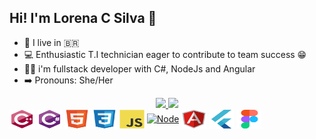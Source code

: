 ## Hi! I'm Lorena C Silva 👋


- 🥰 I live in 🇧🇷
- 💻 Enthusiastic T.I technician eager to contribute to team success :grin:
- 👩‍💻 i'm fullstack developer with C#, NodeJs and Angular
- ➡️ Pronouns: She/Her

<div align="center">
  <a href="https://github.com/lorenacsilva">
  <img height="180em" src="https://github-readme-stats.vercel.app/api?username=lorenacsilva&show_icons=true&theme=dark&include_all_commits=true&count_private=true"/>
  <img height="180em" src="https://github-readme-stats.vercel.app/api/top-langs/?username=lorenacsilva&layout=compact&langs_count=7&theme=dark"/>
</div>

   <a href="" target="_blank">
  <img align="center" alt="cplusplus" height="30" width="40" src="https://raw.githubusercontent.com/devicons/devicon/master/icons/cplusplus/cplusplus-original.svg" style="max-width:100%";></a>
  
   <a href="" target="_blank">
  <img align="center" alt="C#" height="30" width="40" src="https://raw.githubusercontent.com/devicons/devicon/master/icons/csharp/csharp-original.svg" style="max-width:100%";></a>

<a href="" target="_blank">
  <img align="center" alt="HTML" height="30" width="40" src="https://raw.githubusercontent.com/devicons/devicon/master/icons/html5/html5-original.svg" style="max-width:100%";></a>
  
  <a href="" target="_blank">
  <img align="center" alt="CSS" height="30" width="40" src="https://raw.githubusercontent.com/devicons/devicon/master/icons/css3/css3-original.svg" style="max-width:100%";></a>
  
  <a href="" target="_blank">
  <img align="center" alt="JavaScript" height="30" width="40" src="https://raw.githubusercontent.com/devicons/devicon/master/icons/javascript/javascript-original.svg" style="max-width:100%";></a>
  
  <a href="" target="_blank">
  <img align="center" alt="Node" height="30" width="40" src="https://cdn.jsdelivr.net/gh/devicons/devicon/icons/nodejs/nodejs-original.svg" style="max-width:100%";></a>
  
  <a href="" target="_blank">
  <img align="center" alt="Angular" height="30" width="40" src="https://raw.githubusercontent.com/devicons/devicon/master/icons/angularjs/angularjs-original.svg" style="max-width:100%";></a>
  
   <a href="" target="_blank">
  <img align="center" alt="Flutter" height="30" width="40" src="https://raw.githubusercontent.com/devicons/devicon/master/icons/flutter/flutter-original.svg" style="max-width:100%";></a>
  
   <a href="" target="_blank">
  <img align="center" alt="Figma" height="30" width="40" src="https://raw.githubusercontent.com/devicons/devicon/master/icons/figma/figma-original.svg" style="max-width:100%";></a>


